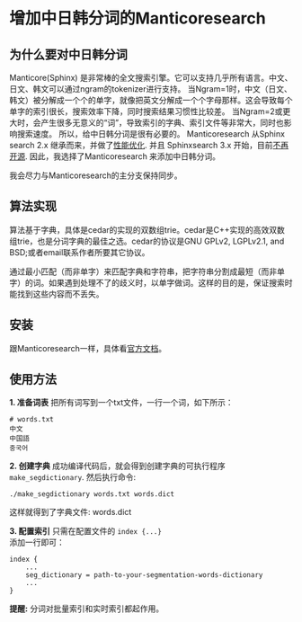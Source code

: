 # 增加中日韩分词的Manticoresearch
## 为什么要对中日韩分词
Manticore(Sphinx) 是非常棒的全文搜索引擎。它可以支持几乎所有语言。中文、日文、韩文可以通过ngram的tokenizer进行支持。
当Ngram=1时，中文（日文、韩文）被分解成一个个的单字，就像把英文分解成一个个字母那样。这会导致每个单字的索引很长，搜索效率下降，同时搜索结果习惯性比较差。
当Ngram=2或更大时，会产生很多无意义的“词”，导致索引的字典、索引文件等非常大，同时也影响搜索速度。
所以，给中日韩分词是很有必要的。
Manticoresearch 从Sphinx search 2.x 继承而来，并做了[性能优化](https://manticoresearch.com/2018/03/18/sphinx-3-vs-manticore-performance-benchmark/). 并且 Sphinxsearch 3.x 开始，目前[不再开源](http://sphinxsearch.com/downloads/). 因此，我选择了Manticoresearch 来添加中日韩分词。

我会尽力与Manticoresearch的主分支保持同步。

## 算法实现
算法基于字典，具体是cedar的实现的双数组trie。cedar是C++实现的高效双数组trie，也是分词字典的最佳之选。cedar的协议是GNU GPLv2, LGPLv2.1, and BSD;或者email联系作者所要其它协议。

通过最小匹配（而非单字）来匹配字典和字符串，把字符串分割成最短（而非单字）的词。如果遇到处理不了的歧义时，以单字做词。这样的目的是，保证搜索时能找到这些内容而不丢失。

## 安装
跟Manticoresearch一样，具体看[官方文档](https://docs.manticoresearch.com/latest/html/)。

## 使用方法
**1. 准备词表**
把所有词写到一个txt文件，一行一个词，如下所示：
```text
# words.txt
中文
中国語
중국어
```

**2. 创建字典**
成功编译代码后，就会得到创建字典的可执行程序<code>make_segdictionary</code>. 然后执行命令:
```shell
./make_segdictionary words.txt words.dict
```
这样就得到了字典文件: words.dict

**3. 配置索引**
只需在配置文件的 <code>index {...} </code> 添加一行即可：
```config
index {
    ...
    seg_dictionary = path-to-your-segmentation-words-dictionary
    ...
}
```
**提醒:** 分词对批量索引和实时索引都起作用。

